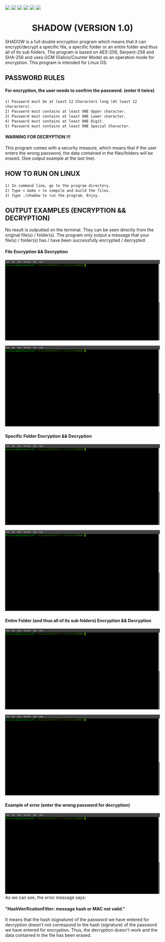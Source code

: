 ![](https://img.shields.io/badge/Code-C++-orange.svg?style=plastic&logo=c%2B%2B)
![](https://img.shields.io/badge/OS-Linux-orange.svg?style=plastic&logo=Linux)
![](https://img.shields.io/badge/Algorithm-AES-orange.svg?style=plastic&logo)
![](https://img.shields.io/badge/Algorithm-Serpent-orange.svg?style=plastic&logo)
![](https://img.shields.io/badge/Algorithm-SHA-orange.svg?style=plastic&logo)
![](https://img.shields.io/badge/Tools-SublimeText-orange.svg?style=plastic&logo)
<h1 align="center"> SHADOW (VERSION 1.0) </h1>
SHADOW is a full double encryption program which means that it can encrypt/decrypt a specific file, a specific folder or an entire folder and thus all of its sub folders. The program is based on AES-256, Serpent-256 and SHA-256 and uses GCM (Galois/Counter Mode) as an operation mode for encryption. This program is intended for Linux OS.

<h2 align="left"> PASSWORD RULES </h2>
<h4 align="left"> For encryption, the user needs to confirm the password. (enter it twice)</h4>

	1) Password must be at least 12 Characters long (At least 12 characters).
	2) Password must contains at least ONE Upper character.
	3) Password must contains at least ONE Lower character.
	4) Password must contains at least ONE Digit.
	5) Password must contains at least ONE Special Character.

<h4 align="left"> WARNING FOR DECRYPTION !!! </h4>
This program comes with a security measure, which means that if the user enters the wrong password, the data contained in the files/folders will be erased. (See output example at the last line).

<h2 align="left"> HOW TO RUN ON LINUX </h2>

	1) In command line, go to the program directory.
	2) Type < make > to compile and build the files.
	3) Type ./shadow to run the program. Enjoy.
	
<h2 align="left"> OUTPUT EXAMPLES (ENCRYPTION && DECRYPTION) </h2>
No result is outputted on the terminal. They can be seen directly from the original file(s) / folder(s). The program only output a message that your file(s) / folder(s) has / have been successfully encrypted / decrypted.

<h4 align="left"> File Encryption && Decryption </h4>

![Output](https://github.com/AndryRafam/Shadow/blob/main/Output/FileCrypt.gif)

![Output](https://github.com/AndryRafam/Shadow/blob/main/Output/FileDcrypt.gif)

<h4 align="left"> Specific Folder Encryption && Decryption </h4>

![Output](https://github.com/AndryRafam/Shadow/blob/main/Output/FolderCrypt.gif)

![Output](https://github.com/AndryRafam/Shadow/blob/main/Output/FolderDcrypt.gif)

<h4 align="left"> Entire Folder (and thus all of its sub folders) Encryption && Decryption </h4>

![Output](https://github.com/AndryRafam/Shadow/blob/main/Output/FolderAllCrypt.gif)

![Output](https://github.com/AndryRafam/Shadow/blob/main/Output/FolderAllDcrypt.gif)

<h4 align="left"> Example of error (enter the wrong password for decryption) </h4>

![Ouput](https://github.com/AndryRafam/Shadow/blob/main/Output/ErrorDcrypt.gif)
As we can see, the error message says: <h4>"HashVerificationFilter: message hash or MAC not valid."</h4> 
It means that the hash (signature) of the password we have entered for decryption doesn't not correspond to the hash (signature) of the password we have entered for encryption. Thus, the decryption doesn't work and the data contained in the file has been erased.
